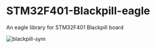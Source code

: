 # STM32F401-Blackpill-eagle
An eagle library for STM32F401 Blackpill board

![blackpill-sym](https://user-images.githubusercontent.com/21278293/215743645-3ed11f5c-8ef9-417f-93cf-a9f335efbf43.png)
